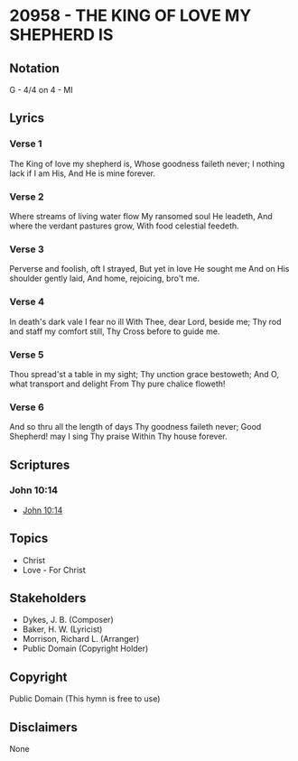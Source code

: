 # 20958 - THE KING OF LOVE MY SHEPHERD IS

## Notation

G - 4/4 on 4 - MI

## Lyrics

### Verse 1

The King of love my shepherd is, Whose goodness faileth never; I nothing lack if I am His, And He is mine forever.

### Verse 2

Where streams of living water flow My ransomed soul He leadeth, And where the verdant pastures grow, With food celestial feedeth.

### Verse 3

Perverse and foolish, oft I strayed, But yet in love He sought me And on His shoulder gently laid, And home, rejoicing, bro't me.

### Verse 4

In death's dark vale I fear no ill With Thee, dear Lord, beside me; Thy rod and staff my comfort still, Thy Cross before to guide me.

### Verse 5

Thou spread'st a table in my sight; Thy unction grace bestoweth; And O, what transport and delight From Thy pure chalice floweth!

### Verse 6

And so thru all the length of days Thy goodness faileth never; Good Shepherd! may I sing Thy praise Within Thy house forever.


## Scriptures

### John 10:14

- [John 10:14](https://www.biblegateway.com/passage/?search=John%2010%3A14)


## Topics

- Christ
- Love - For Christ

## Stakeholders

- Dykes, J. B. (Composer)
- Baker, H. W. (Lyricist)
- Morrison, Richard L. (Arranger)
- Public Domain (Copyright Holder)

## Copyright

Public Domain
(This hymn is free to use)

## Disclaimers

None

